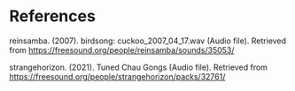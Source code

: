 References
==========
reinsamba. (2007). birdsong: cuckoo_2007_04_17.wav (Audio file).
Retrieved from https://freesound.org/people/reinsamba/sounds/35053/

strangehorizon. (2021). Tuned Chau Gongs (Audio file).
Retrieved from https://freesound.org/people/strangehorizon/packs/32761/
